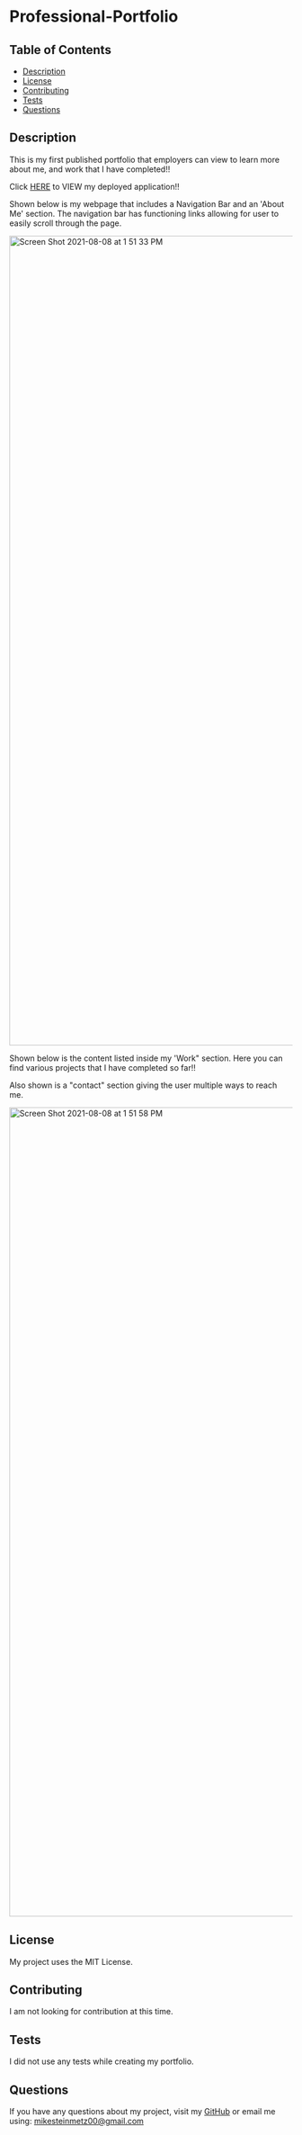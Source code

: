 # Professional-Portfolio

## Table of Contents

- [Description](#description)
- [License](#license)
- [Contributing](#contributing)
- [Tests](#tests)
- [Questions](#questions)

## Description
This is my first published portfolio that employers can view to learn more about me, and work that I have completed!!

Click [HERE](https://mgsteinmetz.github.io/professional-portfolio/) to VIEW my deployed application!!

Shown below is my webpage that includes a Navigation Bar and an 'About Me' section. The navigation bar has functioning links allowing for user to easily scroll through the page.


<img width="1440" alt="Screen Shot 2021-08-08 at 1 51 33 PM" src="https://user-images.githubusercontent.com/77464741/128642718-6b3ff06c-fe93-48aa-ab3c-278318d50e2b.png">


Shown below is the content listed inside my 'Work" section. Here you can find various projects that I have completed so far!!

Also shown is a "contact" section giving the user multiple ways to reach me.


<img width="1439" alt="Screen Shot 2021-08-08 at 1 51 58 PM" src="https://user-images.githubusercontent.com/77464741/128642725-fa87c112-e6b2-477e-be76-cccaf04ed725.png">
 

## License
My project uses the MIT License.

## Contributing
I am not looking for contribution at this time.

## Tests
I did not use any tests while creating my portfolio.

## Questions
If you have any questions about my project, visit my [GitHub](https://github.com/mgsteinmetz) 
or email me using: mikesteinmetz00@gmail.com
